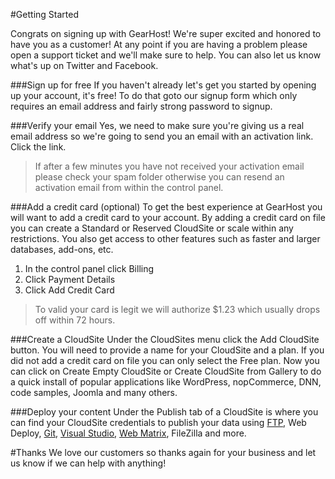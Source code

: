 #Getting Started

Congrats on signing up with GearHost! We're super excited and honored to have you as a customer! At any point if you are having a problem please open a support ticket and we'll make sure to help. You can also let us know what's up on Twitter and Facebook.

###Sign up for free
If you haven't already let's get you started by opening up your account, it's free! To do that goto our signup form which only requires an email address and fairly strong password to signup.

###Verify your email
Yes, we need to make sure you're giving us a real email address so we're going to send you an email with an activation link. Click the link.

> If after a few minutes you have not received your activation email please check your spam folder otherwise you can resend an activation email from within the control panel.

###Add a credit card (optional)
To get the best experience at GearHost you will want to add a credit card to your account. By adding a credit card on file you can create a Standard or Reserved CloudSite or scale within any restrictions. You also get access to other features such as faster and larger databases, add-ons, etc.

1. In the control panel click Billing
2. Click Payment Details
3. Click Add Credit Card

> To valid your card is legit we will authorize $1.23 which usually drops off within 72 hours.

###Create a CloudSite
Under the CloudSites menu click the Add CloudSite button. You will need to provide a name for your CloudSite and a plan. If you did not add a credit card on file you can only select the Free plan. Now you can click on Create Empty CloudSite or Create CloudSite from Gallery to do a quick install of popular applications like WordPress, nopCommerce, DNN, code samples, Joomla and many others.

###Deploy your content
Under the Publish tab of a CloudSite is where you can find your CloudSite credentials to publish your data using [FTP](https://www.gearhost.com/documentation/how-to-publish-your-app-with-ftp), Web Deploy, [Git](https://www.gearhost.com/documentation/git-deploy-your-application), [Visual Studio](https://www.gearhost.com/documentation/how-to-publish-your-app-from-visual-studio-2013), [Web Matrix](https://www.gearhost.com/documentation/publish-via-webmatrix-3), FileZilla and more.

#Thanks
We love our customers so thanks again for your business and let us know if we can help with anything!




